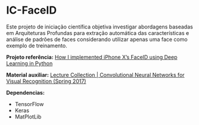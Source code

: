 # IC-FaceID
Este projeto de iniciação científica objetiva investigar abordagens baseadas em Arquiteturas Profundas para extração automática das características e análise de padrões de faces considerando utilizar apenas uma face como exemplo de treinamento.

**Projeto referência:** [How I implemented iPhone X’s FaceID using Deep Learning in Python](https://towardsdatascience.com/how-i-implemented-iphone-xs-faceid-using-deep-learning-in-python-d5dbaa128e1d)

**Material auxiliar:** [Lecture Collection | Convolutional Neural Networks for Visual Recognition (Spring 2017)](https://www.youtube.com/playlist?list=PL3FW7Lu3i5JvHM8ljYj-zLfQRF3EO8sYv)

**Dependencias:**
- TensorFlow
- Keras
- MatPlotLib
